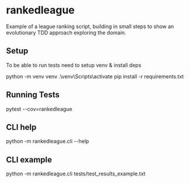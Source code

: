 # rankedleague

Example of a league ranking script, building in small steps to show an evolutionary TDD approach exploring the domain.

## Setup
To be able to run tests need to setup venv & install deps

python -m venv venv
.\venv\Scripts\activate
pip install -r requirements.txt

## Running Tests
pytest --cov=rankedleague

## CLI help
python -m rankedleague.cli --help

## CLI example
python -m rankedleague.cli tests/test_results_example.txt
